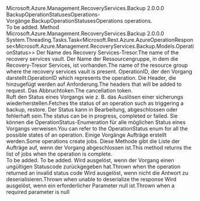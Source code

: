 <Type Name="IBackupOperationStatusesOperations" FullName="Microsoft.Azure.Management.RecoveryServices.Backup.IBackupOperationStatusesOperations">
  <TypeSignature Language="C#" Value="public interface IBackupOperationStatusesOperations" />
  <TypeSignature Language="ILAsm" Value=".class public interface auto ansi abstract IBackupOperationStatusesOperations" />
  <TypeSignature Language="DocId" Value="T:Microsoft.Azure.Management.RecoveryServices.Backup.IBackupOperationStatusesOperations" />
  <TypeSignature Language="VB.NET" Value="Public Interface IBackupOperationStatusesOperations" />
  <TypeSignature Language="F#" Value="type IBackupOperationStatusesOperations = interface" />
  <AssemblyInfo>
    <AssemblyName>Microsoft.Azure.Management.RecoveryServices.Backup</AssemblyName>
    <AssemblyVersion>2.0.0.0</AssemblyVersion>
  </AssemblyInfo>
  <Interfaces />
  <Docs>
    <summary>
            <span data-ttu-id="93d22-101">BackupOperationStatusesOperations-Vorgänge.</span><span class="sxs-lookup"><span data-stu-id="93d22-101">BackupOperationStatusesOperations operations.</span></span>
            </summary>
    <remarks>To be added.</remarks>
  </Docs>
  <Members>
    <Member MemberName="GetWithHttpMessagesAsync">
      <MemberSignature Language="C#" Value="public System.Threading.Tasks.Task&lt;Microsoft.Rest.Azure.AzureOperationResponse&lt;Microsoft.Azure.Management.RecoveryServices.Backup.Models.OperationStatus&gt;&gt; GetWithHttpMessagesAsync (string vaultName, string resourceGroupName, string operationId, System.Collections.Generic.Dictionary&lt;string,System.Collections.Generic.List&lt;string&gt;&gt; customHeaders = null, System.Threading.CancellationToken cancellationToken = null);" />
      <MemberSignature Language="ILAsm" Value=".method public hidebysig newslot virtual instance class System.Threading.Tasks.Task`1&lt;class Microsoft.Rest.Azure.AzureOperationResponse`1&lt;class Microsoft.Azure.Management.RecoveryServices.Backup.Models.OperationStatus&gt;&gt; GetWithHttpMessagesAsync(string vaultName, string resourceGroupName, string operationId, class System.Collections.Generic.Dictionary`2&lt;string, class System.Collections.Generic.List`1&lt;string&gt;&gt; customHeaders, valuetype System.Threading.CancellationToken cancellationToken) cil managed" />
      <MemberSignature Language="DocId" Value="M:Microsoft.Azure.Management.RecoveryServices.Backup.IBackupOperationStatusesOperations.GetWithHttpMessagesAsync(System.String,System.String,System.String,System.Collections.Generic.Dictionary{System.String,System.Collections.Generic.List{System.String}},System.Threading.CancellationToken)" />
      <MemberSignature Language="F#" Value="abstract member GetWithHttpMessagesAsync : string * string * string * System.Collections.Generic.Dictionary&lt;string, System.Collections.Generic.List&lt;string&gt;&gt; * System.Threading.CancellationToken -&gt; System.Threading.Tasks.Task&lt;Microsoft.Rest.Azure.AzureOperationResponse&lt;Microsoft.Azure.Management.RecoveryServices.Backup.Models.OperationStatus&gt;&gt;" Usage="iBackupOperationStatusesOperations.GetWithHttpMessagesAsync (vaultName, resourceGroupName, operationId, customHeaders, cancellationToken)" />
      <MemberType>Method</MemberType>
      <AssemblyInfo>
        <AssemblyName>Microsoft.Azure.Management.RecoveryServices.Backup</AssemblyName>
        <AssemblyVersion>2.0.0.0</AssemblyVersion>
      </AssemblyInfo>
      <ReturnValue>
        <ReturnType>System.Threading.Tasks.Task&lt;Microsoft.Rest.Azure.AzureOperationResponse&lt;Microsoft.Azure.Management.RecoveryServices.Backup.Models.OperationStatus&gt;&gt;</ReturnType>
      </ReturnValue>
      <Parameters>
        <Parameter Name="vaultName" Type="System.String" />
        <Parameter Name="resourceGroupName" Type="System.String" />
        <Parameter Name="operationId" Type="System.String" />
        <Parameter Name="customHeaders" Type="System.Collections.Generic.Dictionary&lt;System.String,System.Collections.Generic.List&lt;System.String&gt;&gt;" />
        <Parameter Name="cancellationToken" Type="System.Threading.CancellationToken" />
      </Parameters>
      <Docs>
        <param name="vaultName">
            <span data-ttu-id="93d22-102">Der Name des Recovery Services-Tresor.</span><span class="sxs-lookup"><span data-stu-id="93d22-102">The name of the recovery services vault.</span></span>
            </param>
        <param name="resourceGroupName">
            <span data-ttu-id="93d22-103">Der Name der Ressourcengruppe, in dem die Recovery-Tresor Services, ist vorhanden.</span><span class="sxs-lookup"><span data-stu-id="93d22-103">The name of the resource group where the recovery services vault is present.</span></span>
            </param>
        <param name="operationId">
            <span data-ttu-id="93d22-104">OperationID, der den Vorgang darstellt.</span><span class="sxs-lookup"><span data-stu-id="93d22-104">OperationID which represents the operation.</span></span>
            </param>
        <param name="customHeaders">
            <span data-ttu-id="93d22-105">Die Header, die hinzugefügt werden auf Anforderung.</span><span class="sxs-lookup"><span data-stu-id="93d22-105">The headers that will be added to request.</span></span>
            </param>
        <param name="cancellationToken">
            <span data-ttu-id="93d22-106">Das Abbruchtoken.</span><span class="sxs-lookup"><span data-stu-id="93d22-106">The cancellation token.</span></span>
            </param>
        <summary>
            <span data-ttu-id="93d22-107">Ruft den Status eines Vorgangs wie z. B. das Auslösen einer sicherungs wiederherstellen.</span><span class="sxs-lookup"><span data-stu-id="93d22-107">Fetches the status of an operation such as triggering a backup, restore.</span></span> <span data-ttu-id="93d22-108">Der Status kann in Bearbeitung, abgeschlossen oder fehlerhaft sein.</span><span class="sxs-lookup"><span data-stu-id="93d22-108">The status can be in progress, completed or failed.</span></span> <span data-ttu-id="93d22-109">Sie können die OperationStatus-Enumeration für alle möglichen Status eines Vorgangs verweisen.</span><span class="sxs-lookup"><span data-stu-id="93d22-109">You can refer to the OperationStatus enum for all the possible states of an operation.</span></span> <span data-ttu-id="93d22-110">Einige Vorgänge Aufträge erstellt werden.</span><span class="sxs-lookup"><span data-stu-id="93d22-110">Some operations create jobs.</span></span> <span data-ttu-id="93d22-111">Diese Methode gibt die Liste der Aufträge auf, wenn der Vorgang abgeschlossen ist.</span><span class="sxs-lookup"><span data-stu-id="93d22-111">This method returns the list of jobs when the operation is complete.</span></span>
            </summary>
        <returns>To be added.</returns>
        <remarks>To be added.</remarks>
        <exception cref="T:Microsoft.Rest.Azure.CloudException">
            <span data-ttu-id="93d22-112">Wird ausgelöst, wenn der Vorgang einen ungültigen Statuscode zurückgegeben hat.</span><span class="sxs-lookup"><span data-stu-id="93d22-112">Thrown when the operation returned an invalid status code</span></span>
            </exception>
        <exception cref="T:Microsoft.Rest.SerializationException">
            <span data-ttu-id="93d22-113">Wird ausgelöst, wenn nicht die Antwort zu deserialisieren.</span><span class="sxs-lookup"><span data-stu-id="93d22-113">Thrown when unable to deserialize the response</span></span>
            </exception>
        <exception cref="T:Microsoft.Rest.ValidationException">
            <span data-ttu-id="93d22-114">Wird ausgelöst, wenn ein erforderlicher Parameter null ist.</span><span class="sxs-lookup"><span data-stu-id="93d22-114">Thrown when a required parameter is null</span></span>
            </exception>
      </Docs>
    </Member>
  </Members>
</Type>